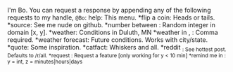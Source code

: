 I'm Bo. You can request a response by appending any of the following requests to my handle, `@Bo`:
help: This menu.
*flip a coin: Heads or tails.
*source: See me nude on github.
*number between <x> <y>: Random integer in domain [x, y].
*weather: Conditions in Duluth, MN
*weather in <city>, <state>: Comma required.
*weather forecast: Future conditions. Works with city/state.
*quote: Some inspiration.
*catfact: Whiskers and all.
*reddit <sub>: See hottest post. Defaults to /r/all.
*request <feature>: Request a feature
[only working for y < 10 min]
*remind me <x> in <y> <z>: y = int, z = minutes|hours|days
